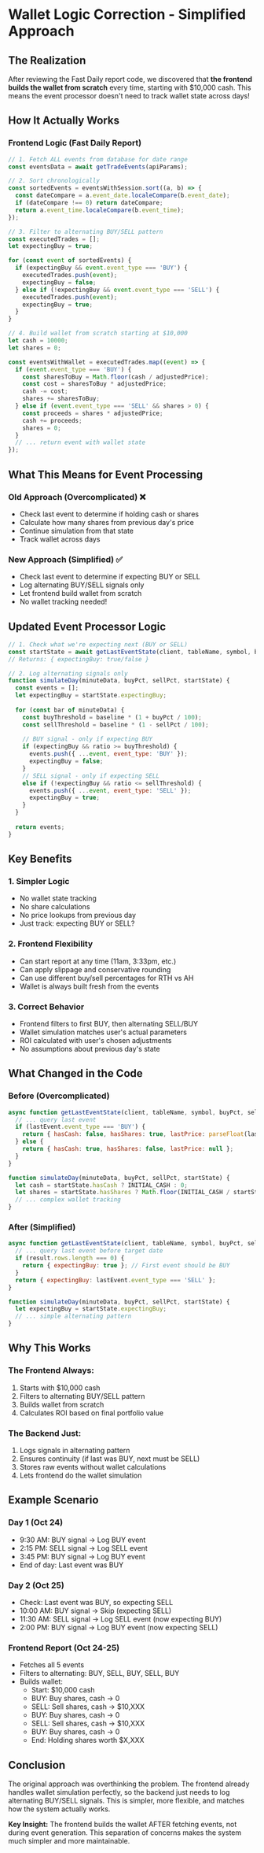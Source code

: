 # Wallet Logic Correction - Simplified Approach

## The Realization

After reviewing the Fast Daily report code, we discovered that **the frontend builds the wallet from scratch** every time, starting with $10,000 cash. This means the event processor doesn't need to track wallet state across days!

## How It Actually Works

### Frontend Logic (Fast Daily Report)

```javascript
// 1. Fetch ALL events from database for date range
const eventsData = await getTradeEvents(apiParams);

// 2. Sort chronologically
const sortedEvents = eventsWithSession.sort((a, b) => {
  const dateCompare = a.event_date.localeCompare(b.event_date);
  if (dateCompare !== 0) return dateCompare;
  return a.event_time.localeCompare(b.event_time);
});

// 3. Filter to alternating BUY/SELL pattern
const executedTrades = [];
let expectingBuy = true;

for (const event of sortedEvents) {
  if (expectingBuy && event.event_type === 'BUY') {
    executedTrades.push(event);
    expectingBuy = false;
  } else if (!expectingBuy && event.event_type === 'SELL') {
    executedTrades.push(event);
    expectingBuy = true;
  }
}

// 4. Build wallet from scratch starting at $10,000
let cash = 10000;
let shares = 0;

const eventsWithWallet = executedTrades.map((event) => {
  if (event.event_type === 'BUY') {
    const sharesToBuy = Math.floor(cash / adjustedPrice);
    const cost = sharesToBuy * adjustedPrice;
    cash -= cost;
    shares += sharesToBuy;
  } else if (event.event_type === 'SELL' && shares > 0) {
    const proceeds = shares * adjustedPrice;
    cash += proceeds;
    shares = 0;
  }
  // ... return event with wallet state
});
```

## What This Means for Event Processing

### Old Approach (Overcomplicated) ❌
- Check last event to determine if holding cash or shares
- Calculate how many shares from previous day's price
- Continue simulation from that state
- Track wallet across days

### New Approach (Simplified) ✅
- Check last event to determine if expecting BUY or SELL
- Log alternating BUY/SELL signals only
- Let frontend build wallet from scratch
- No wallet tracking needed!

## Updated Event Processor Logic

```javascript
// 1. Check what we're expecting next (BUY or SELL)
const startState = await getLastEventState(client, tableName, symbol, buyPct, sellPct, targetDate);
// Returns: { expectingBuy: true/false }

// 2. Log alternating signals only
function simulateDay(minuteData, buyPct, sellPct, startState) {
  const events = [];
  let expectingBuy = startState.expectingBuy;
  
  for (const bar of minuteData) {
    const buyThreshold = baseline * (1 + buyPct / 100);
    const sellThreshold = baseline * (1 - sellPct / 100);
    
    // BUY signal - only if expecting BUY
    if (expectingBuy && ratio >= buyThreshold) {
      events.push({ ...event, event_type: 'BUY' });
      expectingBuy = false;
    }
    // SELL signal - only if expecting SELL
    else if (!expectingBuy && ratio <= sellThreshold) {
      events.push({ ...event, event_type: 'SELL' });
      expectingBuy = true;
    }
  }
  
  return events;
}
```

## Key Benefits

### 1. Simpler Logic
- No wallet state tracking
- No share calculations
- No price lookups from previous day
- Just track: expecting BUY or SELL?

### 2. Frontend Flexibility
- Can start report at any time (11am, 3:33pm, etc.)
- Can apply slippage and conservative rounding
- Can use different buy/sell percentages for RTH vs AH
- Wallet is always built fresh from the events

### 3. Correct Behavior
- Frontend filters to first BUY, then alternating SELL/BUY
- Wallet simulation matches user's actual parameters
- ROI calculated with user's chosen adjustments
- No assumptions about previous day's state

## What Changed in the Code

### Before (Overcomplicated)
```javascript
async function getLastEventState(client, tableName, symbol, buyPct, sellPct) {
  // ... query last event
  if (lastEvent.event_type === 'BUY') {
    return { hasCash: false, hasShares: true, lastPrice: parseFloat(lastEvent.stock_price) };
  } else {
    return { hasCash: true, hasShares: false, lastPrice: null };
  }
}

function simulateDay(minuteData, buyPct, sellPct, startState) {
  let cash = startState.hasCash ? INITIAL_CASH : 0;
  let shares = startState.hasShares ? Math.floor(INITIAL_CASH / startState.lastPrice) : 0;
  // ... complex wallet tracking
}
```

### After (Simplified)
```javascript
async function getLastEventState(client, tableName, symbol, buyPct, sellPct, targetDate) {
  // ... query last event before target date
  if (result.rows.length === 0) {
    return { expectingBuy: true }; // First event should be BUY
  }
  return { expectingBuy: lastEvent.event_type === 'SELL' };
}

function simulateDay(minuteData, buyPct, sellPct, startState) {
  let expectingBuy = startState.expectingBuy;
  // ... simple alternating pattern
}
```

## Why This Works

### The Frontend Always:
1. Starts with $10,000 cash
2. Filters to alternating BUY/SELL pattern
3. Builds wallet from scratch
4. Calculates ROI based on final portfolio value

### The Backend Just:
1. Logs signals in alternating pattern
2. Ensures continuity (if last was BUY, next must be SELL)
3. Stores raw events without wallet calculations
4. Lets frontend do the wallet simulation

## Example Scenario

### Day 1 (Oct 24)
- 9:30 AM: BUY signal → Log BUY event
- 2:15 PM: SELL signal → Log SELL event
- 3:45 PM: BUY signal → Log BUY event
- End of day: Last event was BUY

### Day 2 (Oct 25)
- Check: Last event was BUY, so expecting SELL
- 10:00 AM: BUY signal → Skip (expecting SELL)
- 11:30 AM: SELL signal → Log SELL event (now expecting BUY)
- 2:00 PM: BUY signal → Log BUY event (now expecting SELL)

### Frontend Report (Oct 24-25)
- Fetches all 5 events
- Filters to alternating: BUY, SELL, BUY, SELL, BUY
- Builds wallet:
  - Start: $10,000 cash
  - BUY: Buy shares, cash → 0
  - SELL: Sell shares, cash → $10,XXX
  - BUY: Buy shares, cash → 0
  - SELL: Sell shares, cash → $10,XXX
  - BUY: Buy shares, cash → 0
  - End: Holding shares worth $X,XXX

## Conclusion

The original approach was overthinking the problem. The frontend already handles wallet simulation perfectly, so the backend just needs to log alternating BUY/SELL signals. This is simpler, more flexible, and matches how the system actually works.

**Key Insight:** The frontend builds the wallet AFTER fetching events, not during event generation. This separation of concerns makes the system much simpler and more maintainable.